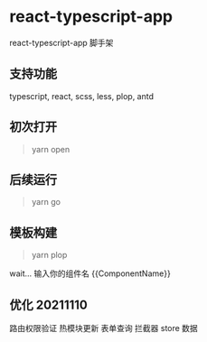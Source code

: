 # react-typescript-app

react-typescript-app 脚手架

## 支持功能

typescript, react, scss, less, plop, antd

## 初次打开

> yarn open

## 后续运行

> yarn go

## 模板构建

> yarn plop

wait... 输入你的组件名 {{ComponentName}}

## 优化 20211110

路由权限验证
热模块更新
表单查询
拦截器
store 数据
